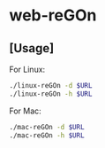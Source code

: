 # web-reGOn

## [Usage]

For Linux:
```bash
./linux-reGOn -d $URL
./linux-reGOn -h $URL
```

For Mac:
```bash
./mac-reGOn -d $URL
./mac-reGOn -h $URL
```
